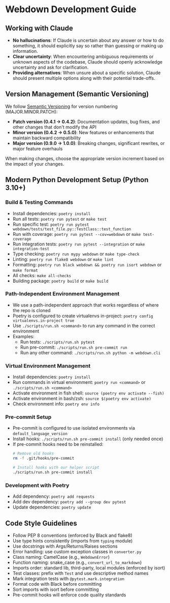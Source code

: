 # Webdown Development Guide

## Working with Claude

- **No hallucinations**: If Claude is uncertain about any answer or how to do something, it should explicitly say so rather than guessing or making up information.
- **Clear uncertainty**: When encountering ambiguous requirements or unknown aspects of the codebase, Claude should openly acknowledge uncertainty and ask for clarification.
- **Providing alternatives**: When unsure about a specific solution, Claude should present multiple options along with their potential trade-offs.

## Version Management (Semantic Versioning)

We follow [Semantic Versioning](https://semver.org/) for version numbering (MAJOR.MINOR.PATCH):

- **Patch version (0.4.1 → 0.4.2)**: Documentation updates, bug fixes, and other changes that don't modify the API
- **Minor version (0.4.2 → 0.5.0)**: New features or enhancements that maintain backward compatibility
- **Major version (0.9.0 → 1.0.0)**: Breaking changes, significant rewrites, or major feature overhauls

When making changes, choose the appropriate version increment based on the impact of your changes.

## Modern Python Development Setup (Python 3.10+)

### Build & Testing Commands
- Install dependencies: `poetry install`
- Run all tests: `poetry run pytest` or `make test`
- Run specific test: `poetry run pytest webdown/tests/test_file.py::TestClass::test_function`
- Run with coverage: `poetry run pytest --cov=webdown` or `make test-coverage`
- Run integration tests: `poetry run pytest --integration` or `make integration-test`
- Type checking: `poetry run mypy webdown` or `make type-check`
- Linting: `poetry run flake8 webdown` or `make lint`
- Formatting: `poetry run black webdown && poetry run isort webdown` or `make format`
- All checks: `make all-checks`
- Building package: `poetry build` or `make build`

### Path-Independent Environment Management
- We use a path-independent approach that works regardless of where the repo is cloned
- Poetry is configured to create virtualenvs in-project: `poetry config virtualenvs.in-project true`
- Use `./scripts/run.sh <command>` to run any command in the correct environment
- Examples:
  - Run tests: `./scripts/run.sh pytest`
  - Run pre-commit: `./scripts/run.sh pre-commit run`
  - Run any other command: `./scripts/run.sh python -m webdown.cli`

### Virtual Environment Management
- Install dependencies: `poetry install`
- Run commands in virtual environment: `poetry run <command>` or `./scripts/run.sh <command>`
- Activate environment in fish shell: `source (poetry env activate --fish)`
- Activate environment in bash/zsh: `source $(poetry env activate)`
- Check environment info: `poetry env info`

### Pre-commit Setup
- Pre-commit is configured to use isolated environments via `default_language_version`
- Install hooks: `./scripts/run.sh pre-commit install` (only needed once)
- If pre-commit hooks need to be reinstalled:
  ```bash
  # Remove old hooks
  rm -f .git/hooks/pre-commit

  # Install hooks with our helper script
  ./scripts/run.sh pre-commit install
  ```

### Development with Poetry
- Add dependency: `poetry add requests`
- Add dev dependency: `poetry add --group dev pytest`
- Update dependencies: `poetry update`

## Code Style Guidelines
- Follow PEP 8 conventions (enforced by Black and flake8)
- Use type hints consistently (imports from `typing` module)
- Use docstrings with Args/Returns/Raises sections
- Error handling: use custom exception classes in `converter.py`
- Class naming: CamelCase (e.g., `WebdownError`)
- Function naming: snake_case (e.g., `convert_url_to_markdown`)
- Imports order: standard lib, third-party, local modules (enforced by isort)
- Test classes: prefix with `Test` and use descriptive method names
- Mark integration tests with `@pytest.mark.integration`
- Format code with Black before committing
- Sort imports with isort before committing
- Pre-commit hooks will enforce code quality standards
